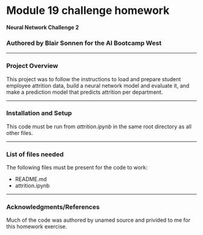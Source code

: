 # Module 19 challenge homework
**Neural Network Challenge 2**

### Authored by Blair Sonnen for the AI Bootcamp West 

---

### Project Overview

This project was to follow the instructions to load and prepare student employee attrition data, build a neural network model and evaluate it, and make a prediction model that predicts attrition per department.

---
### Installation and Setup

This code must be run from *attrition.ipynb* in the same root directory as all other files.

--- 
### List of files needed

The following files must be present for the code to work:

* README.md		
* attrition.ipynb

  
---
### Acknowledgments/References

Much of the code was authored by unamed source and privided to me for this homework exercise. 